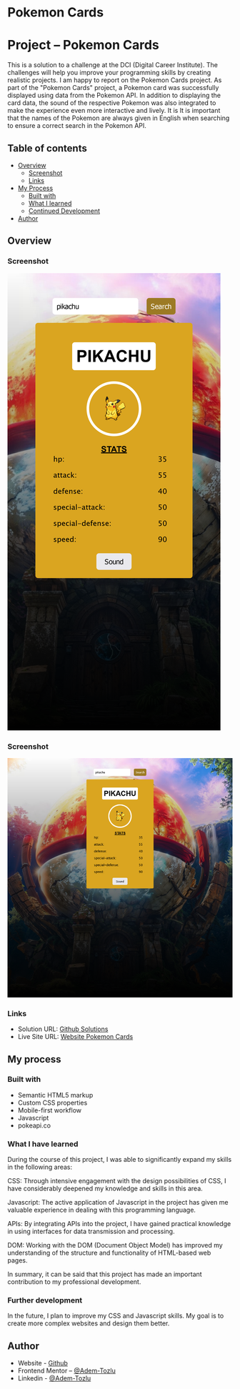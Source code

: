 

# Pokemon Cards

# Project – Pokemon Cards


This is a solution to a challenge at the DCI (Digital Career Institute). The challenges will help you improve your programming skills by creating realistic projects. I am happy to report on the Pokemon Cards project. As part of the "Pokemon Cards" project, a Pokemon card was successfully displayed using data from the Pokemon API. In addition to displaying the card data, the sound of the respective Pokemon was also integrated to make the experience even more interactive and lively. It is It is important that the names of the Pokemon are always given in English when searching to ensure a correct search in the Pokemon API.





## Table of contents

- [Overview](#Overview)
  - [Screenshot](#screenshot)
  - [Links](#links)
- [My Process](#my-process)
  - [Built with](#built-with)
  - [What I learned](#what-i-learned)
  - [Continued Development](#continued-development)
- [Author](#Author)



## Overview

### Screenshot

![Screenshot](images/mobile_pokemon.png)


### Screenshot
![Screenshot](images/screenshot_Pokemon.png)

### Links

- Solution URL: [Github Solutions](https://github.com/Adem-Tozlu/Pokemon-Cards)
- Live Site URL: [Website Pokemon Cards](https://pokemon-cards-delta.vercel.app/)

## My process

### Built with

- Semantic HTML5 markup
- Custom CSS properties
- Mobile-first workflow
- Javascript
- pokeapi.co


### What I have learned


During the course of this project, I was able to significantly expand my skills in the following areas:

  CSS: Through intensive engagement with the design possibilities of CSS, I have considerably deepened my knowledge and skills in this area.

  Javascript: The active application of Javascript in the project has given me valuable experience in dealing with this programming language.

  APIs: By integrating APIs into the project, I have gained practical knowledge in using interfaces for data transmission and processing.

   DOM: Working with the DOM (Document Object Model) has improved my understanding of the structure and functionality of HTML-based web pages.

In summary, it can be said that this project has made an important contribution to my professional development.


### Further development

In the future, I plan to improve my CSS and Javascript skills. My goal is to create more complex websites and design them better.




## Author

- Website - [Github](https://github.com/Adem-Tozlu)
- Frontend Mentor – [@Adem-Tozlu](https://www.frontendmentor.io/profile/Adem-Tozlu)
- Linkedin - [@Adem-Tozlu](https://www.linkedin.com/in/adem-tozlu-8906b52a5)
